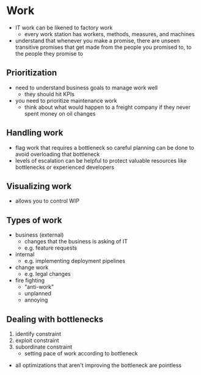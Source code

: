 # Work

- IT work can be likened to factory work
  - every work station has workers, methods, measures, and machines
- understand that whenever you make a promise, there are unseen transitive promises that get made from the people you promised to, to the people they promise to

## Prioritization

- need to understand business goals to manage work well
  - they should hit KPIs
- you need to prioritize maintenance work
  - think about what would happen to a freight company if they never spent money on oil changes

## Handling work

- flag work that requires a bottleneck so careful planning can be done to avoid overloading that bottleneck
- levels of escalation can be helpful to protect valuable resources like bottlenecks or experienced developers

## Visualizing work

- allows you to control WIP

## Types of work

- business (external)
  - changes that the business is asking of IT
  - e.g. feature requests
- internal
  - e.g. implementing deployment pipelines
- change work
  - e.g. legal changes
- fire fighting
  - "anti-work"
  - unplanned
  - annoying

## Dealing with bottlenecks

1. identify constraint
2. exploit constraint
3. subordinate constraint
   - setting pace of work according to bottleneck

- all optimizations that aren't improving the bottleneck are pointless

